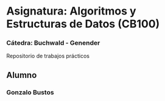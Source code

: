 # Asignatura: Algoritmos y Estructuras de Datos (CB100)
### Cátedra: Buchwald - Genender

Repositorio de trabajos prácticos

## Alumno
### Gonzalo Bustos